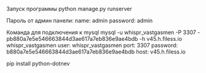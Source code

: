 Запуск программы
python manage.py runserver

Пароль от админ панели:
name: admin
password: admin

Команда для подключения к mysql 
mysql -u whispr_vastgasmen -P 3307 -pb880a7e5e546663844d3ae617a7eb836e9ae4bdb -h v45.h.filess.io whispr_vastgasmen
user: whispr_vastgasmen
port: 3307
password: b880a7e5e546663844d3ae617a7eb836e9ae4bdb
host: v45.h.filess.io

pip install python-dotnev